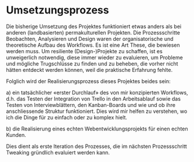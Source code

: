 # Umsetzungsprozess

Die bisherige Umsetzung des Projektes funktioniert etwas anders als bei anderen (landbasierten) permakulturellen Projekten. Die Prozessschritte Beobachten, Analysieren und Design waren der organisatorische und theoretische Aufbau des Workflows. Es ist eine Art These, die bewiesen werden muss. Um resiliente (Design-)Projekte zu schaffen, ist es unweigerlich notwendig, diese immer wieder zu evaluieren, um Probleme und mögliche Trugschlüsse zu finden und zu beheben, die vorher nicht hätten entdeckt werden können, weil die praktische Erfahrung fehlte.

Folglich wird der Realisierungsprozess dieses Projektes beides sein:

a) ein tatsächlicher «erster Durchlauf» des von mir konzipierten Workflows, d.h. das Testen der Integration von Trello in den Arbeitsablauf sowie das Testen von Interviewblättern, den Kanban-Boards und wie und ob ihre anschliessende Struktur funktioniert. Dies wird mir helfen zu verstehen, wo ich die Dinge für zu einfach oder zu komplex hielt.

b) die Realisierung eines echten Webentwicklungsprojekts für einen echten Kunden.

Dies dient als erste Iteration des Prozesses, die im nächsten Prozessschritt Tweaking gründlich evaluiert werden kann.
